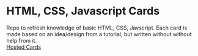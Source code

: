# HTML, CSS, Javascript Cards
Repo to refresh knowledge of basic HTML, CSS, Javscript. Each card is made based on an idea/design from a tutorial, but written without without help from it.\
[Hosted Cards](https://majohn17.github.io/Cards/)
